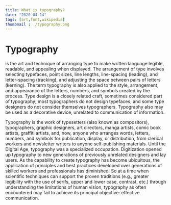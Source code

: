 ```yaml
---
title: What is typography?
date: "2020-04-14"
tags: [art,font,wikipedia]
thumbnail : ./typography.png
---
```


# Typography
is the art and technique of arranging type to make written language legible, readable, and appealing when displayed. The arrangement of type involves selecting typefaces, point sizes, line lengths, line-spacing (leading), and letter-spacing (tracking), and adjusting the space between pairs of letters (kerning). The term typography is also applied to the style, arrangement, and appearance of the letters, numbers, and symbols created by the process. Type design is a closely related craft, sometimes considered part of typography; most typographers do not design typefaces, and some type designers do not consider themselves typographers. Typography also may be used as a decorative device, unrelated to communication of information.

Typography is the work of typesetters (also known as compositors), typographers, graphic designers, art directors, manga artists, comic book artists, graffiti artists, and, now, anyone who arranges words, letters, numbers, and symbols for publication, display, or distribution, from clerical workers and newsletter writers to anyone self-publishing materials. Until the Digital Age, typography was a specialized occupation. Digitization opened up typography to new generations of previously unrelated designers and lay users. As the capability to create typography has become ubiquitous, the application of principles and best practices developed over generations of skilled workers and professionals has diminished. So at a time when scientific techniques can support the proven traditions (e.g., greater legibility with the use of serifs, upper and lower case, contrast, etc.) through understanding the limitations of human vision, typography as often encountered may fail to achieve its principal objective: effective communication.
